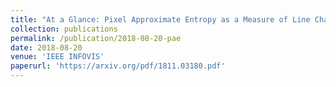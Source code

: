 ```yaml
---
title: "At a Glance: Pixel Approximate Entropy as a Measure of Line Chart Complexity"
collection: publications
permalink: /publication/2018-08-20-pae
date: 2018-08-20
venue: 'IEEE INFOVIS'
paperurl: 'https://arxiv.org/pdf/1811.03180.pdf'
---
```

